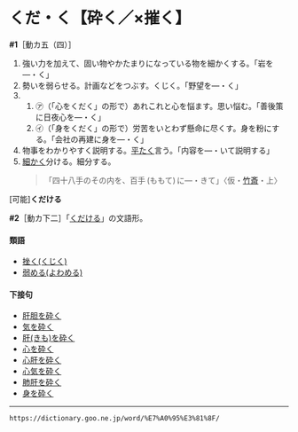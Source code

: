 # くだ・く【砕く／×摧く】

**\#1**［動カ五（四）］
1. 強い力を加えて、固い物やかたまりになっている物を細かくする。「岩を―・く」
2. 勢いを弱らせる。計画などをつぶす。くじく。「野望を―・く」
3.     
    1.  ㋐（「心をくだく」の形で）あれこれと心を悩ます。思い悩む。「善後策に日夜心を―・く」        
    2.  ㋑（「身をくだく」の形で）労苦をいとわず懸命に尽くす。身を粉にする。「会社の再建に身を―・く」
4. 物事をわかりやすく説明する。[平たく](ひらたい（平たい）)言う。「内容を―・いて説明する」
5. [細かく](こまかい（細かい）)分ける。細分する。
    >「四十八手のその内を、百手 (ももて) に―・きて」〈仮・[竹斎](https://dictionary.goo.ne.jp/word/%E7%AB%B9%E6%96%8E/#jn-141432)・上〉
        

\[可能\]**くだける**

**\#2**［動カ下二］「[くだける](https://dictionary.goo.ne.jp/word/%E7%A0%95%E3%81%91%E3%82%8B/#jn-61760)」の文語形。

#### 類語

-   [挫く(くじく)](https://dictionary.goo.ne.jp/word/%E6%8C%AB%E3%81%8F/#jn-61252)
-   [弱める(よわめる)](https://dictionary.goo.ne.jp/word/%E5%BC%B1%E3%82%81%E3%82%8B/#jn-228711)

#### 下接句

-   [肝胆を砕く](https://dictionary.goo.ne.jp/word/%E8%82%9D%E8%83%86%E3%82%92%E7%A0%95%E3%81%8F/#jn-49004)
-   [気を砕く](https://dictionary.goo.ne.jp/word/%E6%B0%97%E3%82%92%E7%A0%95%E3%81%8F/#jn-253646)
-   [肝(きも)を砕く](https://dictionary.goo.ne.jp/word/%E8%82%9D%E3%82%92%E7%A0%95%E3%81%8F/#jn-54008)
-   [心を砕く](https://dictionary.goo.ne.jp/word/%E5%BF%83%E3%82%92%E7%A0%95%E3%81%8F/#jn-78068)
-   [心肝を砕く](https://dictionary.goo.ne.jp/word/%E5%BF%83%E8%82%9D%E3%82%92%E7%A0%95%E3%81%8F/#jn-113579)
-   [心気を砕く](https://dictionary.goo.ne.jp/word/%E5%BF%83%E6%B0%97%E3%82%92%E7%A0%95%E3%81%8F/#jn-113610)
-   [肺肝を砕く](https://dictionary.goo.ne.jp/word/%E8%82%BA%E8%82%9D%E3%82%92%E7%A0%95%E3%81%8F/#jn-173580)
-   [身を砕く](https://dictionary.goo.ne.jp/word/%E8%BA%AB%E3%82%92%E7%A0%95%E3%81%8F/#jn-210710)

---
`https://dictionary.goo.ne.jp/word/%E7%A0%95%E3%81%8F/`